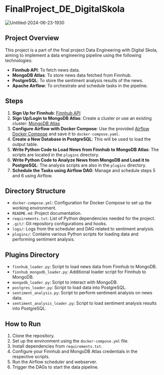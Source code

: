 # FinalProject_DE_DigitalSkola

![Untitled-2024-06-23-1930](https://github.com/andrewsuadnya/FinalProject_DE_DigitalSkola/assets/90898706/0dfb04d3-f428-4dfe-bf5b-6bf8bf9cdc8d)

## Project Overview

This project is a part of the final project Data Engineering with Digital Skola, aiming to implement a data engineering pipeline using the following technologies:
- **Finnhub API**: To fetch news data.
- **MongoDB Atlas**: To store news data fetched from Finnhub.
- **PostgreSQL**: To store the sentiment analysis results of the news.
- **Apache Airflow**: To orchestrate and schedule tasks in the pipeline.

## Steps

1. **Sign Up for Finnhub**: [Finnhub API](https://finnhub.io/docs/api/symbol-search)
2. **Sign Up/Login to MongoDB Atlas**: Create a cluster or use an existing cluster: [MongoDB Atlas](https://cloud.mongodb.com)
3. **Configure Airflow with Docker Compose**: Use the provided [Airflow Docker Compose](https://shrib.com/#Phillip3yM6o5k) and save it to `docker-compose.yaml`.
4. **Create a New Database in PostgreSQL**: This will be used to load the output table.
5. **Write Python Code to Load News from Finnhub to MongoDB Atlas**: The scripts are located in the `plugins` directory.
6. **Write Python Code to Analyze News from MongoDB and Load it to PostgreSQL**: The analysis scripts are also in the `plugins` directory.
7. **Schedule the Tasks using Airflow DAG**: Manage and schedule steps 5 and 6 using Airflow.

## Directory Structure

- `docker-compose.yml`: Configuration for Docker Compose to set up the working environment.
- `README.md`: Project documentation.
- `requirements.txt`: List of Python dependencies needed for the project.
- `.git/`: Git repository configurations and hooks.
- `logs/`: Logs from the scheduler and DAG related to sentiment analysis.
- `plugins/`: Contains various Python scripts for loading data and performing sentiment analysis.

## Plugins Directory

- `finnhub_loader.py`: Script to load news data from Finnhub to MongoDB.
- `finnhub_mongodb_loader.py`: Additional loader script for Finnhub to MongoDB.
- `mongodb_loader.py`: Script to interact with MongoDB.
- `postgres_loader.py`: Script to load data into PostgreSQL.
- `sentiment_analysis.py`: Script to perform sentiment analysis on news data.
- `sentiment_analysis_loader.py`: Script to load sentiment analysis results into PostgreSQL.

## How to Run

1. Clone the repository.
2. Set up the environment using the `docker-compose.yml` file.
3. Install dependencies from `requirements.txt`.
4. Configure your Finnhub and MongoDB Atlas credentials in the respective scripts.
5. Run the Airflow scheduler and webserver.
6. Trigger the DAGs to start the data pipeline.
